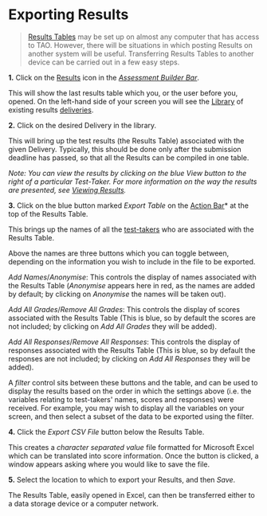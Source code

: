 <!--
created_at: 2016-12-15
authors:         
    - "Catherine Pease"
--> 

# Exporting Results

>[Results Tables](../appendix/glossary.md#results-table) may be set up on almost any computer that has access to TAO. However, there will be situations in which posting Results on another system will be useful. Transferring Results Tables to another device can be carried out in a few easy steps.

**1.**  Click on the [Results](../appendix/glossary.md#results) icon in the *[Assessment Builder Bar](../appendix/glossary.md#assessment-builder-bar)*.

This will show the last results table which you, or the user before you, opened. On the left-hand side of your screen you will see the [Library](../appendix/glossary.md#library) of existing results [deliveries](../appendix/glossary.md#delivery).

**2.** Click on the desired Delivery in the library. 

This will bring up the test results (the Results Table) associated with the given Delivery. Typically, this should be done only after the submission deadline has passed, so that all the Results can be compiled in one table.

*Note: You can view the results by clicking on the blue View button to the right of a particular Test-Taker. For more information on the way the results are presented, see [Viewing Results]().*

**3.** Click on the blue button marked *Export Table* on the [Action Bar](../appendix/glossary.md#action-bar)* at the top of the Results Table.

This brings up the names of all the [test-takers](../appendix/glossary.md#test-taker) who are associated with the Results Table. 

Above the names are three buttons which you can toggle between, depending on the information you wish to include in the file to be exported.

*Add Names*/*Anonymise*: This controls the display of names associated with the Results Table (*Anonymise* appears here in red, as the names are added by default; by clicking on *Anonymise* the names will be taken out).

*Add All Grades*/*Remove All Grades*: This controls the display of scores associated with the Results Table (This is blue, so by default the scores are not included; by clicking on *Add All Grades* they will be added).

*Add All Responses*/*Remove All Responses*: This controls the display of responses associated with the Results Table (This is blue, so by default the responses are not included; by clicking on *Add All Responses* they will be added). 

A *filter* control sits between these buttons and the table, and can be used to display the results based on the order in which the settings above (i.e. the variables relating to test-takers' names, scores and responses) were received. For example, you may wish to display all the variables on your screen, and then select a subset of the data to be exported using the filter.

<!-- Missing Screenshot: Exporting Results -->

**4.** Click the *Export CSV File* button below the Results Table.

This creates a *character separated value* file formatted for Microsoft Excel which can be translated into score information. Once the button is clicked, a window appears asking where you would like to save the file.

**5.** Select the location to which to export your Results, and then *Save*.

The Results Table, easily opened in Excel, can then be transferred either to a data storage device or a computer network.